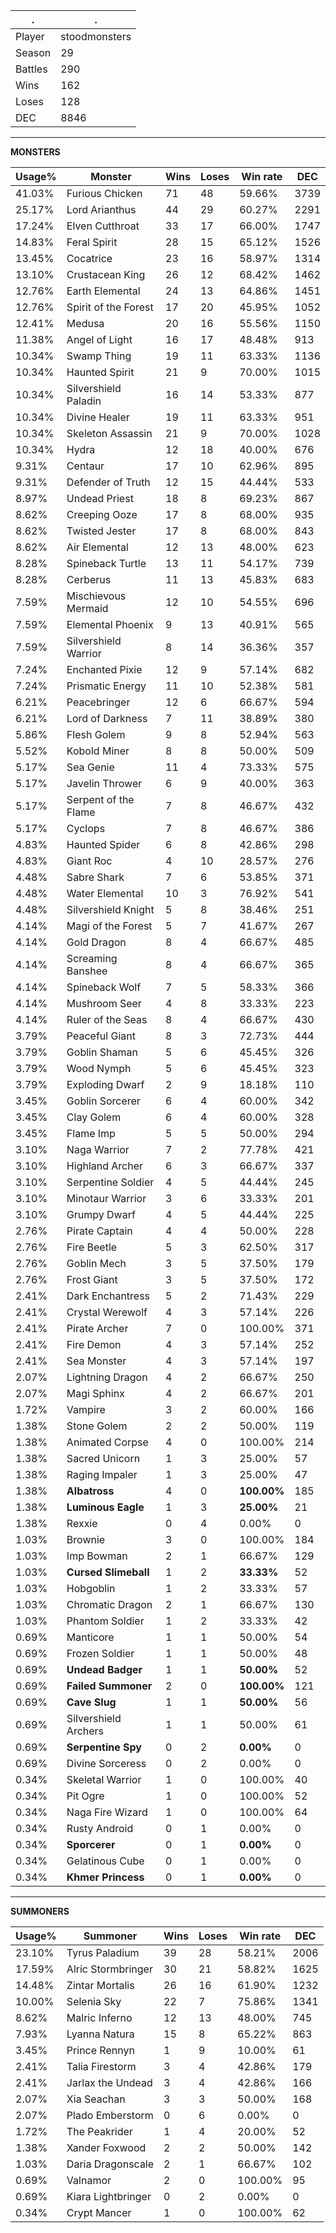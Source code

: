 .|.
|-|-
Player|stoodmonsters
Season|29
Battles|290
Wins|162
Loses|128
DEC|8846

---
**MONSTERS**

Usage%|Monster|Wins|Loses|Win rate|DEC|
-|-|-|-|-|-|
41.03%|Furious Chicken|71|48|59.66%|3739|
25.17%|Lord Arianthus|44|29|60.27%|2291|
17.24%|Elven Cutthroat|33|17|66.00%|1747|
14.83%|Feral Spirit|28|15|65.12%|1526|
13.45%|Cocatrice|23|16|58.97%|1314|
13.10%|Crustacean King|26|12|68.42%|1462|
12.76%|Earth Elemental|24|13|64.86%|1451|
12.76%|Spirit of the Forest|17|20|45.95%|1052|
12.41%|Medusa|20|16|55.56%|1150|
11.38%|Angel of Light|16|17|48.48%|913|
10.34%|Swamp Thing|19|11|63.33%|1136|
10.34%|Haunted Spirit|21|9|70.00%|1015|
10.34%|Silvershield Paladin|16|14|53.33%|877|
10.34%|Divine Healer|19|11|63.33%|951|
10.34%|Skeleton Assassin|21|9|70.00%|1028|
10.34%|Hydra|12|18|40.00%|676|
9.31%|Centaur|17|10|62.96%|895|
9.31%|Defender of Truth|12|15|44.44%|533|
8.97%|Undead Priest|18|8|69.23%|867|
8.62%|Creeping Ooze|17|8|68.00%|935|
8.62%|Twisted Jester|17|8|68.00%|843|
8.62%|Air Elemental|12|13|48.00%|623|
8.28%|Spineback Turtle|13|11|54.17%|739|
8.28%|Cerberus|11|13|45.83%|683|
7.59%|Mischievous Mermaid|12|10|54.55%|696|
7.59%|Elemental Phoenix|9|13|40.91%|565|
7.59%|Silvershield Warrior|8|14|36.36%|357|
7.24%|Enchanted Pixie|12|9|57.14%|682|
7.24%|Prismatic Energy|11|10|52.38%|581|
6.21%|Peacebringer|12|6|66.67%|594|
6.21%|Lord of Darkness|7|11|38.89%|380|
5.86%|Flesh Golem|9|8|52.94%|563|
5.52%|Kobold Miner|8|8|50.00%|509|
5.17%|Sea Genie|11|4|73.33%|575|
5.17%|Javelin Thrower|6|9|40.00%|363|
5.17%|Serpent of the Flame|7|8|46.67%|432|
5.17%|Cyclops|7|8|46.67%|386|
4.83%|Haunted Spider|6|8|42.86%|298|
4.83%|Giant Roc|4|10|28.57%|276|
4.48%|Sabre Shark|7|6|53.85%|371|
4.48%|Water Elemental|10|3|76.92%|541|
4.48%|Silvershield Knight|5|8|38.46%|251|
4.14%|Magi of the Forest|5|7|41.67%|267|
4.14%|Gold Dragon|8|4|66.67%|485|
4.14%|Screaming Banshee|8|4|66.67%|365|
4.14%|Spineback Wolf|7|5|58.33%|366|
4.14%|Mushroom Seer|4|8|33.33%|223|
4.14%|Ruler of the Seas|8|4|66.67%|430|
3.79%|Peaceful Giant|8|3|72.73%|444|
3.79%|Goblin Shaman|5|6|45.45%|326|
3.79%|Wood Nymph|5|6|45.45%|323|
3.79%|Exploding Dwarf|2|9|18.18%|110|
3.45%|Goblin Sorcerer|6|4|60.00%|342|
3.45%|Clay Golem|6|4|60.00%|328|
3.45%|Flame Imp|5|5|50.00%|294|
3.10%|Naga Warrior|7|2|77.78%|421|
3.10%|Highland Archer|6|3|66.67%|337|
3.10%|Serpentine Soldier|4|5|44.44%|245|
3.10%|Minotaur Warrior|3|6|33.33%|201|
3.10%|Grumpy Dwarf|4|5|44.44%|225|
2.76%|Pirate Captain|4|4|50.00%|228|
2.76%|Fire Beetle|5|3|62.50%|317|
2.76%|Goblin Mech|3|5|37.50%|179|
2.76%|Frost Giant|3|5|37.50%|172|
2.41%|Dark Enchantress|5|2|71.43%|229|
2.41%|Crystal Werewolf|4|3|57.14%|226|
2.41%|Pirate Archer|7|0|100.00%|371|
2.41%|Fire Demon|4|3|57.14%|252|
2.41%|Sea Monster|4|3|57.14%|197|
2.07%|Lightning Dragon|4|2|66.67%|250|
2.07%|Magi Sphinx|4|2|66.67%|201|
1.72%|Vampire|3|2|60.00%|166|
1.38%|Stone Golem|2|2|50.00%|119|
1.38%|Animated Corpse|4|0|100.00%|214|
1.38%|Sacred Unicorn|1|3|25.00%|57|
1.38%|Raging Impaler|1|3|25.00%|47|
1.38%|**Albatross**|4|0|**100.00%**|185|
1.38%|**Luminous Eagle**|1|3|**25.00%**|21|
1.38%|Rexxie|0|4|0.00%|0|
1.03%|Brownie|3|0|100.00%|184|
1.03%|Imp Bowman|2|1|66.67%|129|
1.03%|**Cursed Slimeball**|1|2|**33.33%**|52|
1.03%|Hobgoblin|1|2|33.33%|57|
1.03%|Chromatic Dragon|2|1|66.67%|130|
1.03%|Phantom Soldier|1|2|33.33%|42|
0.69%|Manticore|1|1|50.00%|54|
0.69%|Frozen Soldier|1|1|50.00%|48|
0.69%|**Undead Badger**|1|1|**50.00%**|52|
0.69%|**Failed Summoner**|2|0|**100.00%**|121|
0.69%|**Cave Slug**|1|1|**50.00%**|56|
0.69%|Silvershield Archers|1|1|50.00%|61|
0.69%|**Serpentine Spy**|0|2|**0.00%**|0|
0.69%|Divine Sorceress|0|2|0.00%|0|
0.34%|Skeletal Warrior|1|0|100.00%|40|
0.34%|Pit Ogre|1|0|100.00%|52|
0.34%|Naga Fire Wizard|1|0|100.00%|64|
0.34%|Rusty Android|0|1|0.00%|0|
0.34%|**Sporcerer**|0|1|**0.00%**|0|
0.34%|Gelatinous Cube|0|1|0.00%|0|
0.34%|**Khmer Princess**|0|1|**0.00%**|0|

---
**SUMMONERS**

Usage%|Summoner|Wins|Loses|Win rate|DEC|
-|-|-|-|-|-|
23.10%|Tyrus Paladium|39|28|58.21%|2006|
17.59%|Alric Stormbringer|30|21|58.82%|1625|
14.48%|Zintar Mortalis|26|16|61.90%|1232|
10.00%|Selenia Sky|22|7|75.86%|1341|
8.62%|Malric Inferno|12|13|48.00%|745|
7.93%|Lyanna Natura|15|8|65.22%|863|
3.45%|Prince Rennyn|1|9|10.00%|61|
2.41%|Talia Firestorm|3|4|42.86%|179|
2.41%|Jarlax the Undead|3|4|42.86%|166|
2.07%|Xia Seachan|3|3|50.00%|168|
2.07%|Plado Emberstorm|0|6|0.00%|0|
1.72%|The Peakrider|1|4|20.00%|52|
1.38%|Xander Foxwood|2|2|50.00%|142|
1.03%|Daria Dragonscale|2|1|66.67%|102|
0.69%|Valnamor|2|0|100.00%|95|
0.69%|Kiara Lightbringer|0|2|0.00%|0|
0.34%|Crypt Mancer|1|0|100.00%|62|
